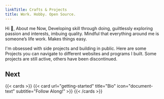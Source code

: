 ```yaml
---
linkTitle: Crafts & Projects
title: Work. Hobby. Open Source.
---
```


Hi 👋,
About me Now,
Developing skill through doing, guiltlessly exploring passion and interests, imbuing quality. Mindful that everything around me is someone’s life work. Makes things easy.
<!--more-->
I'm obsessed with side projects and building in public. Here are some Projects you can navigate to different websites and programs I built. Some projects are still active, others have been discontinued.

## Next

{{< cards >}}
  {{< card url="getting-started" title="Bio" icon="document-text" subtitle="Follow Along!" >}}
{{< /cards >}}
